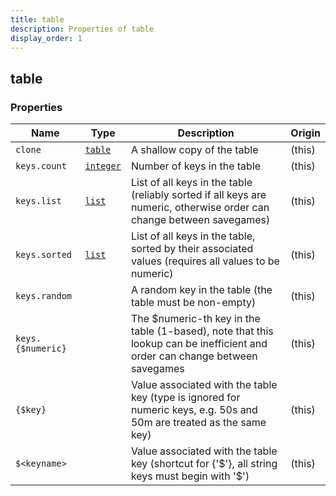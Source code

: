 ```yaml
---
title: table
description: Properties of table
display_order: 1
---
```


## table

### Properties

| Name | Type | Description | Origin |
|------|------|-------------|--------|
| `clone` | [`table`](./table.html) | A shallow copy of the table | (this) |
| `keys.count` | [`integer`](./integer.html) | Number of keys in the table | (this) |
| `keys.list` | [`list`](./list.html) | List of all keys in the table (reliably sorted if all keys are numeric, otherwise order can change between savegames) | (this) |
| `keys.sorted` | [`list`](./list.html) | List of all keys in the table, sorted by their associated values (requires all values to be numeric) | (this) |
| `keys.random` |  | A random key in the table (the table must be non-empty) | (this) |
| `keys.{$numeric}` |  | The $numeric-th key in the table (1-based), note that this lookup can be inefficient and order can change between savegames | (this) |
| `{$key}` |  | Value associated with the table key (type is ignored for numeric keys, e.g. 50s and 50m are treated as the same key) | (this) |
| `$<keyname>` |  | Value associated with the table key (shortcut for {'$<keyname>'}, all string keys must begin with '$') | (this) |

